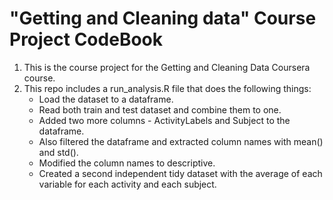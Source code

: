# "Getting and Cleaning data" Course Project CodeBook

1. This is the course project for the Getting and Cleaning Data Coursera course.
2. This repo includes a run_analysis.R file that does the following things:
    * Load the dataset to a dataframe.
    * Read both train and test dataset and combine them to one.
    * Added two more columns - ActivityLabels and Subject to the dataframe.
    * Also filtered the dataframe and extracted column names with mean() and std().
    * Modified the column names to descriptive.
    * Created a second independent tidy dataset with the average of each variable for each activity and each subject. 



